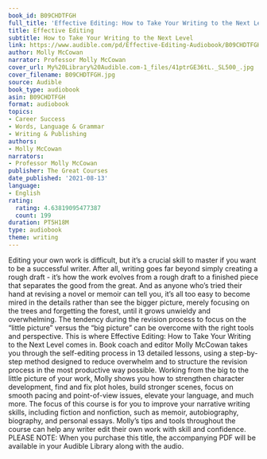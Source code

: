```yaml
---
book_id: B09CHDTFGH
full_title: 'Effective Editing: How to Take Your Writing to the Next Level'
title: Effective Editing
subtitle: How to Take Your Writing to the Next Level
link: https://www.audible.com/pd/Effective-Editing-Audiobook/B09CHDTFGH
author: Molly McCowan
narrator: Professor Molly McCowan
cover_url: My%20Library%20Audible.com-1_files/41ptrGE36tL._SL500_.jpg
cover_filename: B09CHDTFGH.jpg
source: Audible
book_type: audiobook
asin: B09CHDTFGH
format: audiobook
topics:
- Career Success
- Words, Language & Grammar
- Writing & Publishing
authors:
- Molly McCowan
narrators:
- Professor Molly McCowan
publisher: The Great Courses
date_published: '2021-08-13'
language:
- English
rating:
  rating: 4.63819095477387
  count: 199
duration: PT5H18M
type: audiobook
theme: writing
---
```

Editing your own work is difficult, but it’s a crucial skill to master if you want to be a successful writer. After all, writing goes far beyond simply creating a rough draft - it’s how the work evolves from a rough draft to a finished piece that separates the good from the great. And as anyone who’s tried their hand at revising a novel or memoir can tell you, it’s all too easy to become mired in the details rather than see the bigger picture, merely focusing on the trees and forgetting the forest, until it grows unwieldy and overwhelming.
The tendency during the revision process to focus on the “little picture” versus the “big picture” can be overcome with the right tools and perspective. This is where Effective Editing: How to Take Your Writing to the Next Level comes in. Book coach and editor Molly McCowan takes you through the self-editing process in 13 detailed lessons, using a step-by-step method designed to reduce overwhelm and to structure the revision process in the most productive way possible. Working from the big to the little picture of your work, Molly shows you how to strengthen character development, find and fix plot holes, build stronger scenes, focus on smooth pacing and point-of-view issues, elevate your language, and much more.
The focus of this course is for you to improve your narrative writing skills, including fiction and nonfiction, such as memoir, autobiography, biography, and personal essays. Molly’s tips and tools throughout the course can help any writer edit their own work with skill and confidence.
PLEASE NOTE: When you purchase this title, the accompanying PDF will be available in your Audible Library along with the audio.
